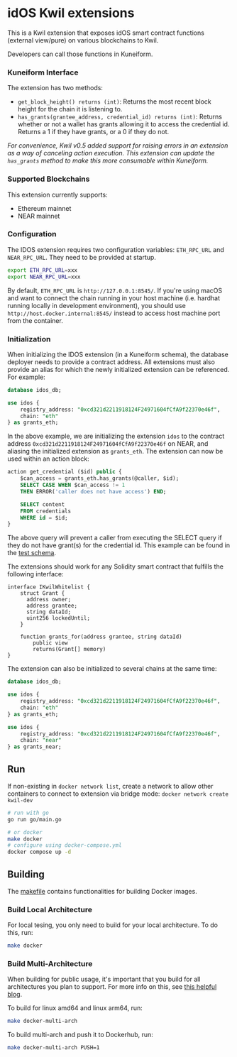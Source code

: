 # idOS Kwil extensions

This is a Kwil extension that exposes idOS smart contract functions (external view/pure) on various blockchains to Kwil.

Developers can call those functions in Kuneiform.

### Kuneiform Interface

The extension has two methods:

- `get_block_height() returns (int)`: Returns the most recent block height for the chain it is listening to.
- `has_grants(grantee_address, credential_id) returns (int)`: Returns whether or not a wallet has grants allowing it to access the credential id.  Returns a 1 if they have grants, or a 0 if they do not.

_For convenience, Kwil v0.5 added support for raising errors in an extension as a way of canceling action execution.  This extension can update the `has_grants` method to make this more consumable within Kuneiform._

### Supported Blockchains

This extension currently supports:

- Ethereum mainnet
- NEAR mainnet

### Configuration

The IDOS extension requires two configuration variables: `ETH_RPC_URL` and `NEAR_RPC_URL`.  They need to be provided at startup.

```bash
export ETH_RPC_URL=xxx
export NEAR_RPC_URL=xxx
```
By default, `ETH_RPC_URL` is `http://127.0.0.1:8545/`. If you're using macOS and want to connect the chain running in your host machine (i.e. hardhat running locally in development environment), you should use `http://host.docker.internal:8545/` instead to access host machine port from the container.


### Initialization

When initializing the IDOS extension (in a Kuneiform schema), the database deployer needs to provide a contract address.  All extensions must also provide an alias for which the newly initialized extension can be referenced.  For example:

```SQL
database idos_db;

use idos {
    registry_address: "0xcd321d2211918124F24971604fCfA9f22370e46f",
    chain: "eth"
} as grants_eth;
```

In the above example, we are initializing the extension `idos` to the contract address `0xcd321d2211918124F24971604fCfA9f22370e46f` on NEAR, and aliasing the initialized extension as `grants_eth`.  The extension can now be used within an action block:

```SQL
action get_credential ($id) public {
    $can_access = grants_eth.has_grants(@caller, $id);
    SELECT CASE WHEN $can_access != 1
    THEN ERROR('caller does not have access') END;

    SELECT content
    FROM credentials
    WHERE id = $id;
}
```

The above query will prevent a caller from executing the SELECT query if they do not have grant(s) for the credential id.  This example can be found in the [test schema](./schemas/idos.kf).

The extensions should work for any Solidity smart contract that fulfills the following interface:

```TS
interface IKwilWhitelist {
    struct Grant {
      address owner;
      address grantee;
      string dataId;
      uint256 lockedUntil;
    }

    function grants_for(address grantee, string dataId)
        public view
        returns(Grant[] memory)
}
```

The extension can also be initialized to several chains at the same time:

```SQL
database idos_db;

use idos {
    registry_address: "0xcd321d2211918124F24971604fCfA9f22370e46f",
    chain: "eth"
} as grants_eth;

use idos {
    registry_address: "0xcd321d2211918124F24971604fCfA9f22370e46f",
    chain: "near"
} as grants_near;
```

## Run
If non-existing in `docker network list`, create a network to allow other containers to connect to extension via bridge mode: `docker network create kwil-dev`

```bash
# run with go
go run go/main.go

# or docker
make docker
# configure using docker-compose.yml
docker compose up -d
```

## Building

The [makefile](<./makefile>) contains functionalities for building Docker images.

### Build Local Architecture

For local tesing, you only need to build for your local architecture.  To do this, run:

```bash
make docker
```

### Build Multi-Architecture

When building for public usage, it's important that you build for all architectures you plan to support. For more info on this, see [this helpful blog](<https://www.thorsten-hans.com/how-to-build-multi-arch-docker-images-with-ease/>).

To build for linux amd64 and linux arm64, run:

```bash
make docker-multi-arch
```

To build multi-arch and push it to Dockerhub, run:

```bash
make docker-multi-arch PUSH=1
```
